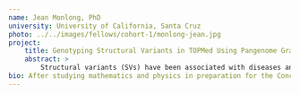 ```yaml
---
name: Jean Monlong, PhD
university: University of California, Santa Cruz
photo: ../../images/fellows/cohort-1/monlong-jean.jpg
project:
    title: Genotyping Structural Variants in TOPMed Using Pangenome Graphs
    abstract: >
        Structural variants (SVs) have been associated with diseases and often have a larger impact than smaller variants. Still, they remain under-studied in large genomics projects like TOPMed partly due to the limited quality of genotype predictions. By providing variant-aware read mapping and variant calling, we recently demonstrated that variation graphs, implemented in vg, can produce high-quality genotypes from short reads. In this work, I will integrate our existing SV genotyping workflow into the BioData Catalyst ecosystem, run it on 4,000 samples from diverse ethnic backgrounds sequenced in the TOPMed dataset, and investigate associations with type 2 diabetes-relevant phenotypes.
bio: After studying mathematics and physics in preparation for the Concours des Grandes Ecoles and earning an engineering diploma in bioinformatics from the ENSIMAG (Grenoble, France), Jean Monlong spent two years in Barcelona as an exchange student. During this time, he looked for splicing-QTLs in Dr. Roderic Guigo's group at the Centre for Genomic Regulation in Barcelona, Spain. Monlong then completed his PhD with Dr. Guillaume Bourque at McGill University (Montreal, Canada) where he studied copy-number variation in large human cohorts. He is now a postdoctoral researcher in the University of California, Santa Cruz working on variation graph and structural variation in the lab of Dr. Benedict Paten.
---
```

